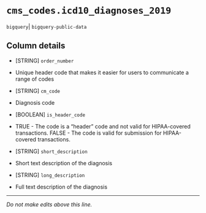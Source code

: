 # `cms_codes.icd10_diagnoses_2019`
`bigquery`| `bigquery-public-data`

## Column details
* [STRING]    `order_number`
 - Unique header code that makes it easier for users to communicate a range of codes
* [STRING]    `cm_code`
 - Diagnosis code
* [BOOLEAN]   `is_header_code`
 - TRUE -  The code is a “header” code and not valid for HIPAA-covered transactions. FALSE - The code is valid for submission for HIPAA-covered transactions.
* [STRING]    `short_description`
 - Short text description of the diagnosis
* [STRING]    `long_description`
 - Full text description of the diagnosis

-------------------------------------------------------------------------------
*Do not make edits above this line.*
